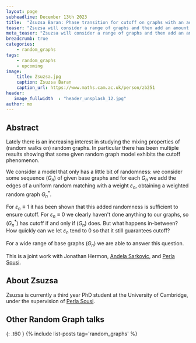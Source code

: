 ```yaml
---
layout: page
subheadline: December 13th 2023 
title:  "Zsuzsa Baran: Phase transition for cutoff on graphs with an added weighted random matching"
teaser: "Zsuzsa will consider a range of graphs and then add an amount of randomness that can be characterised by a single parameter. She will then discuss, given this parameter, the cutoff phenomenon for a wide range of base graphs.  "
meta_teaser: "Zsuzsa will consider a range of graphs and then add an amount of randomness that can be characterised by a single parameter. She will then discuss, given this parameter, the cutoff phenomenon for a wide range of base graphs.  "
breadcrumb: true
categories:
    - random_graphs
tags:
    - random_graphs
    - upcoming
image:
    title: Zsuzsa.jpg
    caption: Zsuzsa Baran
    caption_url: https://www.maths.cam.ac.uk/person/zb251
header:
   image_fullwidth  : "header_unsplash_12.jpg"
author: mo
---
```



## Abstract

Lately there is an increasing interest in studying the mixing properties of (random walks on) random graphs. In particular there has been multiple results showing that some given random graph model exhibits the cutoff phenomenon.

We consider a model that only has a little bit of randomness: we consider some sequence $(G_n)$ of given base graphs and for each $G_n$ we add the edges of a uniform random matching with a weight $\varepsilon_n$, obtaining a weighted random graph $G_n^*$.

For $\varepsilon_n\equiv 1$ it has been shown that this added randomness is sufficient to ensure cutoff. For $\varepsilon_n\equiv0$ we clearly haven't done anything to our graphs, so $(G_n^*)$ has cutoff if and only if $(G_n)$ does. But what happens in-between? How quickly can we let $\varepsilon_n$ tend to 0 so that it still guarantees cutoff?

For a wide range of base graphs $(G_n)$ we are able to answer this question.

This is a joint work with Jonathan Hermon, [Andela Sarkovic](https://www.kings.cam.ac.uk/research/fellows/andjela-sarkovic), and [Perla Sousi](http://www.statslab.cam.ac.uk/~ps422/).

## About Zsuzsa

Zsuzsa is currently a third year PhD student at the University of Cambridge, under the supervision of [Perla Sousi](http://www.statslab.cam.ac.uk/~ps422/).

## Other Random Graph talks
{: .t60 }
{% include list-posts tag='random_graphs' %}
